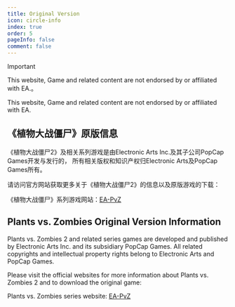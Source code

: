 ```yaml
---
title: Original Version
icon: circle-info
index: true
order: 5
pageInfo: false
comment: false
---
```


> [!important]
> This website, Game and related content are not endorsed by or affiliated with EA.。
>
> This website, Game and related content are not endorsed by or affiliated with EA.

## 《植物大战僵尸》原版信息

《植物大战僵尸2》及相关系列游戏是由Electronic Arts Inc.及其子公司PopCap Games开发与发行的，
所有相关版权和知识产权归Electronic Arts及PopCap Games所有。

请访问官方网站获取更多关于《植物大战僵尸2》的信息以及原版游戏的下载：

《植物大战僵尸》系列游戏网站：[EA-PvZ](https://www.ea.com/ea-studios/popcap/plants-vs-zombies)

## Plants vs. Zombies Original Version Information

Plants vs. Zombies 2 and related series games are developed and published by Electronic Arts Inc. and its subsidiary PopCap Games. All related copyrights and intellectual property rights belong to Electronic Arts and PopCap Games.

Please visit the official websites for more information about Plants vs. Zombies 2 and to download the original game:

Plants vs. Zombies series website: [EA-PvZ](https://www.ea.com/ea-studios/popcap/plants-vs-zombies)
